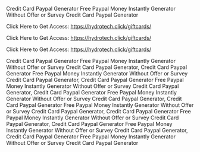 Credit Card Paypal Generator Free Paypal Money Instantly Generator Without Offer or Survey Credit Card Paypal Generator

Click Here to Get Access: https://hydrotech.click/giftcards/

Click Here to Get Access: https://hydrotech.click/giftcards/

Click Here to Get Access: https://hydrotech.click/giftcards/

Credit Card Paypal Generator Free Paypal Money Instantly Generator Without Offer or Survey Credit Card Paypal Generator, Credit Card Paypal Generator Free Paypal Money Instantly Generator Without Offer or Survey Credit Card Paypal Generator, Credit Card Paypal Generator Free Paypal Money Instantly Generator Without Offer or Survey Credit Card Paypal Generator, Credit Card Paypal Generator Free Paypal Money Instantly Generator Without Offer or Survey Credit Card Paypal Generator, Credit Card Paypal Generator Free Paypal Money Instantly Generator Without Offer or Survey Credit Card Paypal Generator, Credit Card Paypal Generator Free Paypal Money Instantly Generator Without Offer or Survey Credit Card Paypal Generator, Credit Card Paypal Generator Free Paypal Money Instantly Generator Without Offer or Survey Credit Card Paypal Generator, Credit Card Paypal Generator Free Paypal Money Instantly Generator Without Offer or Survey Credit Card Paypal Generator
